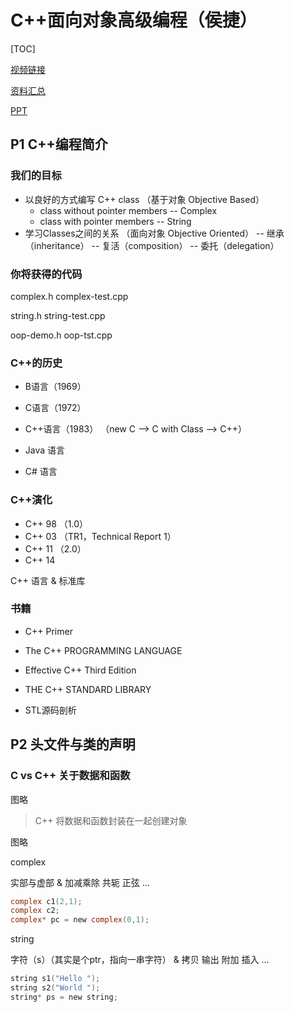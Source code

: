 # C++面向对象高级编程（侯捷）

[TOC]

[视频链接](https://www.youtube.com/playlist?list=PL-X74YXt4LVZ137kKM5dNfCIC4tsScerb)

[资料汇总](https://github.com/ZachL1/Bilibili-plus)

[PPT](https://github.com/ZachL1/Bilibili-plus/blob/master/C%2B%2B-OOPBase1-HouJie/slide/C%2B%2B%E9%9D%A2%E5%90%91%E5%AF%B9%E8%B1%A1%E9%AB%98%E7%BA%A7%E7%BC%96%E7%A8%8B(%E4%B8%8A)_%E8%AF%BE%E4%BB%B6.pdf)

## P1 C++编程简介

### 我们的目标

- 以良好的方式编写 C++ class （基于对象 Objective Based）
    - class without pointer members
    -- Complex
    - class with pointer members
    -- String
- 学习Classes之间的关系 （面向对象 Objective Oriented）
    -- 继承（inheritance）
    -- 复活（composition）
    -- 委托（delegation）

### 你将获得的代码

complex.h
complex-test.cpp

string.h
string-test.cpp

oop-demo.h
oop-tst.cpp

### C++的历史

- B语言（1969）
- C语言（1972）
- C++语言（1983）
（new C --> C with Class --> C++）

- Java 语言
- C# 语言

### C++演化

- C++ 98 （1.0）
- C++ 03 （TR1，Technical Report 1）
- C++ 11 （2.0）
- C++ 14

C++ 语言 & 标准库

### 书籍

- C++ Primer
- The C++ PROGRAMMING LANGUAGE

- Effective C++ Third Edition
- THE C++ STANDARD LIBRARY
- STL源码剖析

## P2 头文件与类的声明

### C vs C++ 关于数据和函数

图略

>C++ 将数据和函数封装在一起创建对象

图略

complex

实部与虚部 & 加减乘除 共轭 正弦 ...

```c
complex c1(2,1);
complex c2;
complex* pc = new complex(0,1);
```

string

字符（s）（其实是个ptr，指向一串字符） & 拷贝 输出 附加 插入 ...

```c
string s1("Hello ");
string s2("World ");
string* ps = new string;
```
